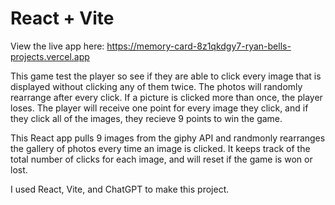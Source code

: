 # React + Vite

View the live app here: 
https://memory-card-8z1qkdgy7-ryan-bells-projects.vercel.app

This game test the player so see if they are able to click every image that is displayed without clicking any of them twice. The photos will randomly rearrange after every click. If a picture is clicked more than once, the player loses. The player will receive one point for every image they click, and if they click all of the images, they recieve 9 points to win the game. 

This React app pulls 9 images from the giphy API and randmonly rearranges the gallery of photos every time an image is clicked. It keeps track of the total number of clicks for each image, and will reset if the game is won or lost. 

I used React, Vite, and ChatGPT to make this project.
